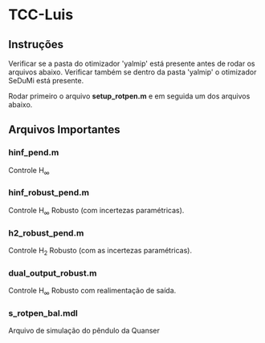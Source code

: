# TCC-Luis

## Instruções

Verificar se a pasta do otimizador 'yalmip' está presente antes de rodar os arquivos abaixo. Verificar também se dentro da pasta 'yalmip' o otimizador SeDuMi está presente.

Rodar primeiro o arquivo <strong>setup_rotpen.m</strong> e em seguida um dos arquivos abaixo.


## Arquivos Importantes

### hinf_pend.m

Controle H<sub>∞</sub>

### hinf_robust_pend.m

Controle H<sub>∞</sub> Robusto (com incertezas paramétricas).

### h2_robust_pend.m

Controle H<sub>2</sub> Robusto (com as incertezas paramétricas).

### dual_output_robust.m

Controle H<sub>∞</sub> Robusto com realimentação de saída.

### s_rotpen_bal.mdl

Arquivo de simulação do pêndulo da Quanser





